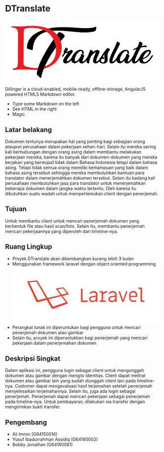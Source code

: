 # DTranslate

![](https://raw.githubusercontent.com/aliilkom/Markdown/master/Dokumentasi/DTranslate.png)

Dillinger is a cloud-enabled, mobile-ready, offline-storage, AngularJS powered HTML5 Markdown editor.

  - Type some Markdown on the left
  - See HTML in the right
  - Magic

## Latar belakang

Dokumen tentunya merupakan hal yang penting bagi sebagian orang ataupun perusahaan dalam pekerjaan sehari-hari. Selain itu mereka sering kali berhubungan dengan orang asing dalam membantu melakukan pekerjaan mereka, karena itu banyak dari dokumen-dokumen yang mereka kerjakan yang berwujud tidak dalam Bahasa Indonesia tetapi dalam bahasa asing. Tetapi tidak semua orang memiliki kemampuan yang baik dalam bahasa asing tersebut sehingga mereka membutuhkan bantuan para translator dalam menerjemahkan dokumen tersebut. Selain itu kadang kali perusahaan membutuhkan jasa para translator untuk menerjemahkan beberapa dokumen dalam jangka waktu tertentu. Oleh karena itu dibutuhkan suatu wadah untuk mempertemukan client dengan penerjemah.

## Tujuan

Untuk membantu client untuk mencari penerjemah dokumen yang berbentuk file atau hasil scan/foto. Selain itu, membantu penerjemah mencari pekerjaannya yang diperoleh dari timeline-nya.  

## Ruang Lingkup

  - Proyek DTranslate akan dikembangkan kurang lebih 3 bulan 
  - Menggunakan framework laravel dengan object oriented programming
  	![](https://raw.githubusercontent.com/aliilkom/Markdown/master/Dokumentasi/Laravel.png)
  - Perangkat lunak ini diperuntukan bagi pengguna untuk mencari penerjemah dokumen atau gambar
  - Selain itu, proyek ini diperuntukkan bagi penerjemah yang mencari pekerjaan dalam penerjemahan dokumen


## Deskripsi Singkat

Dalam aplikasi ini, pengguna login sebagai client untuk mengunggah dokumen atau gambar dengan mengisi identitas. Client dapat melihat dokumen atau gambar lain yang sudah diunggah client lain pada timeline-nya. Customer dapat mengevaluasi hasil terjemahan setelah penerjemah menyelesaikan terjemahannya. Selain itu, juga ada login sebagai penerjemah. Penerjemah dapat mencari pekerjaan sebagai penerjemah pada timeline-nya. Untuk pembayaran, dilakukan via transfer dengan mengirimkan bukti transfer.

## Pengembang

  - Ali Imron 					(G64150016)
  - Yusuf Ibadurrahman Assidiq	(G64160002)
  - Bobby Jonathan				(G64160091)
